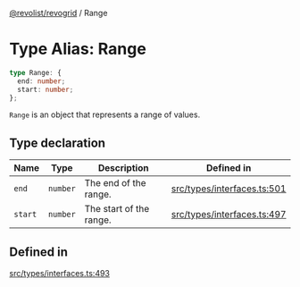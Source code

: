 [@revolist/revogrid](README.md) / Range

# Type Alias: Range

```ts
type Range: {
  end: number;
  start: number;
};
```

`Range` is an object that represents a range of values.

## Type declaration

| Name | Type | Description | Defined in |
| ------ | ------ | ------ | ------ |
| `end` | `number` | The end of the range. | [src/types/interfaces.ts:501](https://github.com/revolist/revogrid/blob/786bfc578aeb724125d022c69d878eb830c54a23/src/types/interfaces.ts#L501) |
| `start` | `number` | The start of the range. | [src/types/interfaces.ts:497](https://github.com/revolist/revogrid/blob/786bfc578aeb724125d022c69d878eb830c54a23/src/types/interfaces.ts#L497) |

## Defined in

[src/types/interfaces.ts:493](https://github.com/revolist/revogrid/blob/786bfc578aeb724125d022c69d878eb830c54a23/src/types/interfaces.ts#L493)

